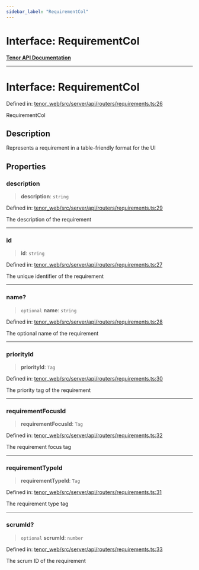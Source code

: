 ```yaml
---
sidebar_label: "RequirementCol"
---
```


# Interface: RequirementCol

[**Tenor API Documentation**](../../README.md)

***

# Interface: RequirementCol

Defined in: [tenor\_web/src/server/api/routers/requirements.ts:26](https://github.com/Apantli/Tenor/blob/13fa9fcda7db4a7cf51b72ac1fe195cb0c47631e/tenor_web/src/server/api/routers/requirements.ts#L26)

RequirementCol

## Description

Represents a requirement in a table-friendly format for the UI

## Properties

### description

> **description**: `string`

Defined in: [tenor\_web/src/server/api/routers/requirements.ts:29](https://github.com/Apantli/Tenor/blob/13fa9fcda7db4a7cf51b72ac1fe195cb0c47631e/tenor_web/src/server/api/routers/requirements.ts#L29)

The description of the requirement

***

### id

> **id**: `string`

Defined in: [tenor\_web/src/server/api/routers/requirements.ts:27](https://github.com/Apantli/Tenor/blob/13fa9fcda7db4a7cf51b72ac1fe195cb0c47631e/tenor_web/src/server/api/routers/requirements.ts#L27)

The unique identifier of the requirement

***

### name?

> `optional` **name**: `string`

Defined in: [tenor\_web/src/server/api/routers/requirements.ts:28](https://github.com/Apantli/Tenor/blob/13fa9fcda7db4a7cf51b72ac1fe195cb0c47631e/tenor_web/src/server/api/routers/requirements.ts#L28)

The optional name of the requirement

***

### priorityId

> **priorityId**: `Tag`

Defined in: [tenor\_web/src/server/api/routers/requirements.ts:30](https://github.com/Apantli/Tenor/blob/13fa9fcda7db4a7cf51b72ac1fe195cb0c47631e/tenor_web/src/server/api/routers/requirements.ts#L30)

The priority tag of the requirement

***

### requirementFocusId

> **requirementFocusId**: `Tag`

Defined in: [tenor\_web/src/server/api/routers/requirements.ts:32](https://github.com/Apantli/Tenor/blob/13fa9fcda7db4a7cf51b72ac1fe195cb0c47631e/tenor_web/src/server/api/routers/requirements.ts#L32)

The requirement focus tag

***

### requirementTypeId

> **requirementTypeId**: `Tag`

Defined in: [tenor\_web/src/server/api/routers/requirements.ts:31](https://github.com/Apantli/Tenor/blob/13fa9fcda7db4a7cf51b72ac1fe195cb0c47631e/tenor_web/src/server/api/routers/requirements.ts#L31)

The requirement type tag

***

### scrumId?

> `optional` **scrumId**: `number`

Defined in: [tenor\_web/src/server/api/routers/requirements.ts:33](https://github.com/Apantli/Tenor/blob/13fa9fcda7db4a7cf51b72ac1fe195cb0c47631e/tenor_web/src/server/api/routers/requirements.ts#L33)

The scrum ID of the requirement
